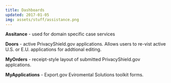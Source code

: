 ```yaml
---
title: Dashboards
updated: 2017-01-05
img: assets/stuff/assistance.png
---
```




**Assitance** - used for domain specific case services 

**Doors** - active PrivacyShield.gov applications. Allows users to re-vist active U.S. or E.U. applications for addtional editing.

**MyOrders** - receipt-style layout of submitted PrivacyShield.gov applcations.

**MyApplications** - Export.gov Eviromental Solutions toolkit forms.
